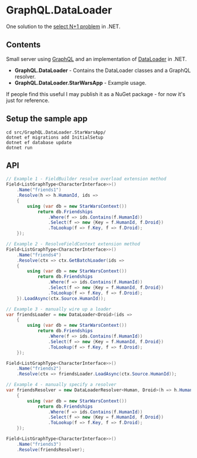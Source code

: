 GraphQL.DataLoader
==================

One solution to the [select N+1 problem](https://github.com/graphql-dotnet/graphql-dotnet/issues/21) in .NET.

Contents
--------

Small server using [GraphQL](http://github.com/graphql-dotnet/graphql-dotnet) and an implementation of [DataLoader](http://github.com/facebook/dataloader) in .NET.

+ __GraphQL.DataLoader__ - Contains the DataLoader classes and a GraphQL resolver.
+ __GraphQL.DataLoader.StarWarsApp__ - Example usage.

If people find this useful I may publish it as a NuGet package - for now it's just for reference.

Setup the sample app
--------------------
```
cd src/GraphQL.DataLoader.StarWarsApp/
dotnet ef migrations add InitialSetup
dotnet ef database update
dotnet run
```

API
---

```csharp
// Example 1 - FieldBuilder resolve overload extension method
Field<ListGraphType<CharacterInterface>>()
    .Name("friends1")
    .Resolve(h => h.HumanId, ids =>
    {
        using (var db = new StarWarsContext())
            return db.Friendships
                .Where(f => ids.Contains(f.HumanId))
                .Select(f => new {Key = f.HumanId, f.Droid})
                .ToLookup(f => f.Key, f => f.Droid);
    });

// Example 2 - ResolveFieldContext extension method
Field<ListGraphType<CharacterInterface>>()
    .Name("friends4")
    .Resolve(ctx => ctx.GetBatchLoader(ids =>
    {
        using (var db = new StarWarsContext())
            return db.Friendships
                .Where(f => ids.Contains(f.HumanId))
                .Select(f => new {Key = f.HumanId, f.Droid})
                .ToLookup(f => f.Key, f => f.Droid);
    }).LoadAsync(ctx.Source.HumanId));

// Example 3 - manually wire up a loader
var friendsLoader = new DataLoader<Droid>(ids =>
    {
        using (var db = new StarWarsContext())
            return db.Friendships
                .Where(f => ids.Contains(f.HumanId))
                .Select(f => new {Key = f.HumanId, f.Droid})
                .ToLookup(f => f.Key, f => f.Droid);
    });

Field<ListGraphType<CharacterInterface>>()
    .Name("friends2")
    .Resolve(ctx => friendsLoader.LoadAsync(ctx.Source.HumanId));

// Example 4 - manually specify a resolver
var friendsResolver = new DataLoaderResolver<Human, Droid>(h => h.HumanId, ids =>
    {
        using (var db = new StarWarsContext())
            return db.Friendships
                .Where(f => ids.Contains(f.HumanId))
                .Select(f => new {Key = f.HumanId, f.Droid})
                .ToLookup(f => f.Key, f => f.Droid);
    });

Field<ListGraphType<CharacterInterface>>()
    .Name("friends3")
    .Resolve(friendsResolver);
```
